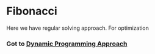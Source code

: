 # Fibonacci  

Here we have regular solving approach. For optimization
### Got to [Dynamic Programming Approach](https://github.com/SazinSamin/Samin_Reading_Room/tree/main/Algorithm/Dynamic%20Programming/Fibonacci)  
